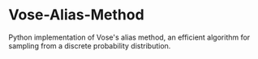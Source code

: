 # Vose-Alias-Method
Python implementation of Vose's alias method, an efficient algorithm for sampling from a discrete probability distribution.
